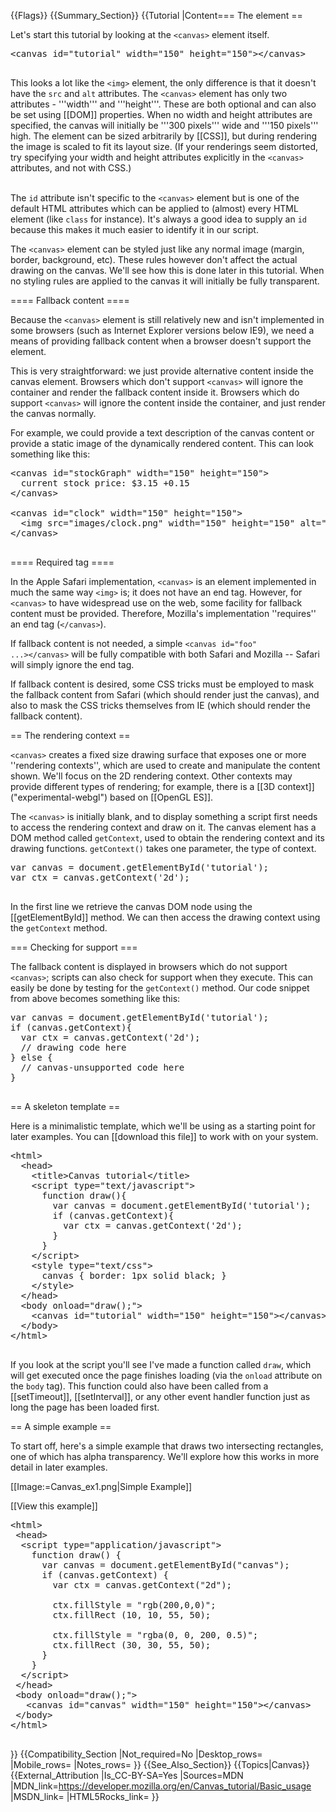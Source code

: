 {{Flags}}
{{Summary_Section}}
{{Tutorial
|Content=== The <canvas> element ==
 
Let's start this tutorial by looking at the <code>&lt;canvas&gt;</code> element itself.
  
<pre>&lt;canvas id="tutorial" width="150" height="150"&gt;&lt;/canvas&gt;

</pre>
  
This looks a lot like the <code>&lt;img&gt;</code> element, the only difference is that it doesn't have the <code>src</code> and <code>alt</code> attributes. The <code>&lt;canvas&gt;</code> element has only two attributes - '''width''' and '''height'''. These are both optional and can also be set using [[DOM]] properties. When no width and height attributes are specified, the canvas will initially be '''300 pixels''' wide and '''150 pixels''' high. The element can be sized arbitrarily by [[CSS]], but during rendering the image is scaled to fit its layout size. (If your renderings seem distorted, try specifying your width and height attributes explicitly in the <code>&lt;canvas&gt;</code> attributes, and not with CSS.)

 
<br>
The <code>id</code> attribute isn't specific to the <code>&lt;canvas&gt;</code> element but is one of the default HTML attributes which can be applied to (almost) every HTML element (like <code>class</code> for instance). It's always a good idea to supply an <code>id</code> because this makes it much easier to identify it in our script.

 
The <code>&lt;canvas&gt;</code> element can be styled just like any normal image (margin, border, background, etc). These rules however don't affect the actual drawing on the canvas. We'll see how this is done later in this tutorial. When no styling rules are applied to the canvas it will initially be fully transparent.

 
==== Fallback content ====
 
Because the <code>&lt;canvas&gt;</code> element is still relatively new and isn't implemented in some browsers (such as Internet Explorer versions below IE9), we need a means of providing fallback content when a browser doesn't support the element.

 
This is very straightforward: we just provide alternative content inside the canvas element. Browsers which don't support <code>&lt;canvas&gt;</code> will ignore the container and render the fallback content inside it. Browsers which do support <code>&lt;canvas&gt;</code> will ignore the content inside the container, and just render the canvas normally.

 
For example, we could provide a text description of the canvas content or provide a static image of the dynamically rendered content. This can look something like this:

 
<pre>&lt;canvas id="stockGraph" width="150" height="150"&gt;
  current stock price: $3.15 +0.15
&lt;/canvas&gt;

&lt;canvas id="clock" width="150" height="150"&gt;
  &lt;img src="images/clock.png" width="150" height="150" alt=""/&gt;
&lt;/canvas&gt;

</pre>
 
==== Required </canvas> tag ====
 
In the Apple Safari implementation, <code>&lt;canvas&gt;</code> is an element implemented in much the same way <code>&lt;img&gt;</code> is; it does not have an end tag. However, for <code>&lt;canvas&gt;</code> to have widespread use on the web, some facility for fallback content must be provided. Therefore, Mozilla's implementation ''requires'' an end tag (<code>&lt;/canvas&gt;</code>).

 
If fallback content is not needed, a simple <code>&lt;canvas id="foo" ...&gt;&lt;/canvas&gt;</code> will be fully compatible with both Safari and Mozilla -- Safari will simply ignore the end tag.

 
If fallback content is desired, some CSS tricks must be employed to mask the fallback content from Safari (which should render just the canvas), and also to mask the CSS tricks themselves from IE (which should render the fallback content).

 
== The rendering context ==
 
<code>&lt;canvas&gt;</code> creates a fixed size drawing surface that exposes one or more ''rendering contexts'', which are used to create and manipulate the content shown. We'll focus on the 2D rendering context. Other contexts may provide different types of rendering; for example, there is a [[3D context]] ("experimental-webgl") based on [[OpenGL ES]].

 
The <code>&lt;canvas&gt;</code> is initially blank, and to display something a script first needs to access the rendering context and draw on it. The canvas element has a DOM method called <code>getContext</code>, used to obtain the rendering context and its drawing functions. <code>getContext()</code> takes one parameter, the type of context.

 
<pre>var canvas = document.getElementById('tutorial');
var ctx = canvas.getContext('2d');

</pre>
 
In the first line we retrieve the canvas DOM node using the [[getElementById]] method. We can then access the drawing context using the <code>getContext</code> method.

 
=== Checking for support ===
 
The fallback content is displayed in browsers which do not support <code>&lt;canvas&gt;</code>; scripts can also check for support when they execute. This can easily be done by testing for the <code>getContext()</code> method. Our code snippet from above becomes something like this:

 
<pre>var canvas = document.getElementById('tutorial');
if (canvas.getContext){
  var ctx = canvas.getContext('2d');
  // drawing code here
} else {
  // canvas-unsupported code here
}

</pre>
 
== A skeleton template ==
 
Here is a minimalistic template, which we'll be using as a starting point for later examples. You can [[download this file]] to work with on your system.

 
<pre>&lt;html&gt;
  &lt;head&gt;
    &lt;title&gt;Canvas tutorial&lt;/title&gt;
    &lt;script type="text/javascript"&gt;
      function draw(){
        var canvas = document.getElementById('tutorial');
        if (canvas.getContext){
          var ctx = canvas.getContext('2d');
        }
      }
    &lt;/script&gt;
    &lt;style type="text/css"&gt;
      canvas { border: 1px solid black; }
    &lt;/style&gt;
  &lt;/head&gt;
  &lt;body onload="draw();"&gt;
    &lt;canvas id="tutorial" width="150" height="150"&gt;&lt;/canvas&gt;
  &lt;/body&gt;
&lt;/html&gt;

</pre>
 
If you look at the script you'll see I've made a function called <code>draw</code>, which will get executed once the page finishes loading (via the <code>onload</code> attribute on the <code>body</code> tag). This function could also have been called from a [[setTimeout]], [[setInterval]], or any other event handler function just as long the page has been loaded first.

 
== A simple example ==
 
To start off, here's a simple example that draws two intersecting rectangles, one of which has alpha transparency. We'll explore how this works in more detail in later examples.

 
[[Image:=Canvas_ex1.png|Simple Example]]

 
[[View this example]]

 
<pre>&lt;html&gt;
 &lt;head&gt;
  &lt;script type="application/javascript"&gt;
    function draw() {
      var canvas = document.getElementById("canvas");
      if (canvas.getContext) {
        var ctx = canvas.getContext("2d");

        ctx.fillStyle = "rgb(200,0,0)";
        ctx.fillRect (10, 10, 55, 50);

        ctx.fillStyle = "rgba(0, 0, 200, 0.5)";
        ctx.fillRect (30, 30, 55, 50);
      }
    }
  &lt;/script&gt;
 &lt;/head&gt;
 &lt;body onload="draw();"&gt;
   &lt;canvas id="canvas" width="150" height="150"&gt;&lt;/canvas&gt;
 &lt;/body&gt;
&lt;/html&gt;

</pre>
}}
{{Compatibility_Section
|Not_required=No
|Desktop_rows=
|Mobile_rows=
|Notes_rows=
}}
{{See_Also_Section}}
{{Topics|Canvas}}
{{External_Attribution
|Is_CC-BY-SA=Yes
|Sources=MDN
|MDN_link=https://developer.mozilla.org/en/Canvas_tutorial/Basic_usage
|MSDN_link=
|HTML5Rocks_link=
}}